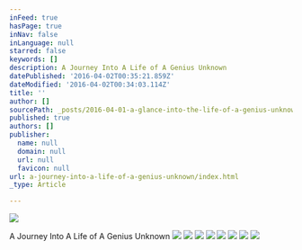 ```yaml
---
inFeed: true
hasPage: true
inNav: false
inLanguage: null
starred: false
keywords: []
description: A Journey Into A Life of A Genius Unknown
datePublished: '2016-04-02T00:35:21.859Z'
dateModified: '2016-04-02T00:34:03.114Z'
title: ''
author: []
sourcePath: _posts/2016-04-01-a-glance-into-the-life-of-a-genius-unknown.md
published: true
authors: []
publisher:
  name: null
  domain: null
  url: null
  favicon: null
url: a-journey-into-a-life-of-a-genius-unknown/index.html
_type: Article

---
```

![](https://the-grid-user-content.s3-us-west-2.amazonaws.com/13fccfd8-9e22-4037-96d1-c51ca2cc54d1.jpg)

A Journey Into A Life of A Genius Unknown
![](https://the-grid-user-content.s3-us-west-2.amazonaws.com/697b2fe8-b18d-4661-8a8e-9b1bae867307.jpg)
![](https://the-grid-user-content.s3-us-west-2.amazonaws.com/05e7abdd-09ab-4342-a977-cbe6abff9099.jpg)
![](https://the-grid-user-content.s3-us-west-2.amazonaws.com/2cb36cc5-dd75-49dc-8343-08bf207b8438.jpg)
![](https://the-grid-user-content.s3-us-west-2.amazonaws.com/5fb40b3b-5562-46ce-a687-94a0f49f378d.jpg)
![](https://the-grid-user-content.s3-us-west-2.amazonaws.com/bd0ca191-c2f5-4185-9caf-d03ebfcf3efa.jpg)
![](https://the-grid-user-content.s3-us-west-2.amazonaws.com/097f3447-b864-4136-ac04-70bfc46ed4f4.jpg)
![](https://the-grid-user-content.s3-us-west-2.amazonaws.com/7fa7b2ab-a58e-4e33-9028-5b1eca3d1c63.jpg)
![](https://the-grid-user-content.s3-us-west-2.amazonaws.com/6273f1c6-3101-4952-b063-4107585112f6.jpg)